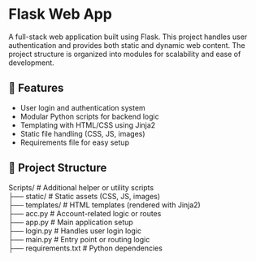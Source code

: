 # Flask Web App

A full-stack web application built using Flask. This project handles user authentication and provides both static and dynamic web content. The project structure is organized into modules for scalability and ease of development.

## 🚀 Features

- User login and authentication system
- Modular Python scripts for backend logic
- Templating with HTML/CSS using Jinja2
- Static file handling (CSS, JS, images)
- Requirements file for easy setup

## 📁 Project Structure

Scripts/ # Additional helper or utility scripts  
├── static/ # Static assets (CSS, JS, images)  
├── templates/ # HTML templates (rendered with Jinja2)  
├── acc.py # Account-related logic or routes  
├── app.py # Main application setup  
├── login.py # Handles user login logic  
├── main.py # Entry point or routing logic  
├── requirements.txt # Python dependencies  
